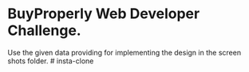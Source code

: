 # BuyProperly Web Developer Challenge.

Use the given data providing for implementing the design in the screen shots folder.
#   i n s t a - c l o n e  
 